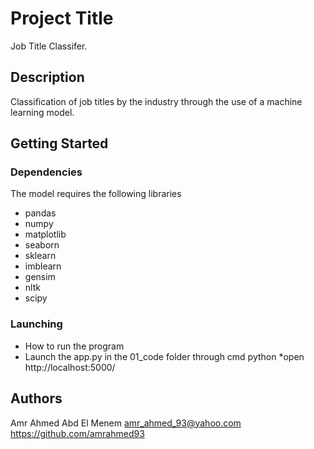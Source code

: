 # Project Title

Job Title Classifer.

## Description

Classification of job titles by the industry through the use of a machine learning model.

## Getting Started

### Dependencies
The model requires the following libraries
* pandas
* numpy
* matplotlib
* seaborn
* sklearn
* imblearn
* gensim
* nltk
* scipy

### Launching

* How to run the program
* Launch the app.py in the 01_code folder through cmd python
*open http://localhost:5000/

## Authors

Amr Ahmed Abd El Menem
amr_ahmed_93@yahoo.com
https://github.com/amrahmed93
